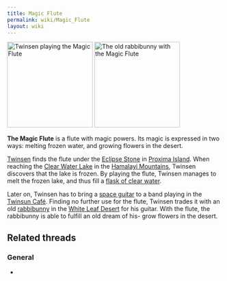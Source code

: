 ```yaml
---
title: Magic Flute
permalink: wiki/Magic_Flute
layout: wiki
---
```


<img src="07_clear_water_lake.gif"
title="Twinsen playing the Magic Flute" width="200"
alt="Twinsen playing the Magic Flute" />
<img src="09_white_leaf_desert.gif"
title="The old rabbibunny with the Magic Flute" width="200"
alt="The old rabbibunny with the Magic Flute" />

**The Magic Flute** is a flute with magic powers. Its magic is expressed
in two ways: melting frozen water, and growing flowers in the desert.

[Twinsen](Twinsen "wikilink") finds the flute under the [Eclipse
Stone](Eclipse_Stone "wikilink") in [Proxima
Island](Proxima_Island "wikilink"). When reaching the [Clear Water
Lake](Clear_Water_Lake "wikilink") in the [Hamalayi
Mountains](Hamalayi_Mountains "wikilink"), Twinsen discovers that the
lake is frozen. By playing the flute, Twinsen manages to melt the frozen
lake, and thus fill a [flask of clear
water](flask_of_clear_water "wikilink").

Later on, Twinsen has to bring a [space guitar](space_guitar "wikilink")
to a band playing in the [Twinsun Café](Twinsun_Café "wikilink").
Finding no further use for the flute, Twinsen trades it with an old
[rabbibunny](rabbibunny "wikilink") in the [White Leaf
Desert](White_Leaf_Desert "wikilink") for his guitar. With the flute,
the rabbibunny is able to fulfill an old dream of his- grow flowers in
the desert.

## Related threads

### General

- 
